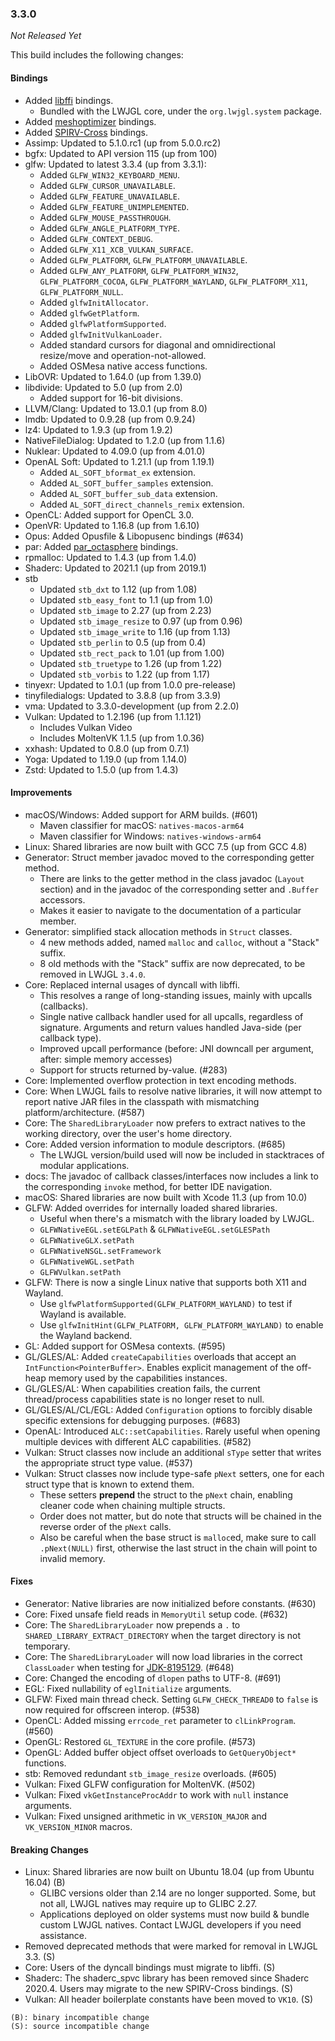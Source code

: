 ### 3.3.0

_Not Released Yet_

This build includes the following changes:

#### Bindings

- Added [libffi](https://sourceware.org/libffi/) bindings.
    * Bundled with the LWJGL core, under the `org.lwjgl.system` package.
- Added [meshoptimizer](https://github.com/zeux/meshoptimizer) bindings.
- Added [SPIRV-Cross](https://github.com/KhronosGroup/SPIRV-Cross) bindings.
- Assimp: Updated to 5.1.0.rc1 (up from 5.0.0.rc2)
- bgfx: Updated to API version 115 (up from 100)
- glfw: Updated to latest 3.3.4 (up from 3.3.1):
    * Added `GLFW_WIN32_KEYBOARD_MENU`.
    * Added `GLFW_CURSOR_UNAVAILABLE`.
    * Added `GLFW_FEATURE_UNAVAILABLE`.
    * Added `GLFW_FEATURE_UNIMPLEMENTED`.
    * Added `GLFW_MOUSE_PASSTHROUGH`.
    * Added `GLFW_ANGLE_PLATFORM_TYPE`.
    * Added `GLFW_CONTEXT_DEBUG`.
    * Added `GLFW_X11_XCB_VULKAN_SURFACE`.
    * Added `GLFW_PLATFORM`, `GLFW_PLATFORM_UNAVAILABLE`.
    * Added `GLFW_ANY_PLATFORM`, `GLFW_PLATFORM_WIN32`, `GLFW_PLATFORM_COCOA`, `GLFW_PLATFORM_WAYLAND`, `GLFW_PLATFORM_X11`, `GLFW_PLATFORM_NULL`.
    * Added `glfwInitAllocator`.
    * Added `glfwGetPlatform`.
    * Added `glfwPlatformSupported`.
    * Added `glfwInitVulkanLoader`.
    * Added standard cursors for diagonal and omnidirectional resize/move and operation-not-allowed.
    * Added OSMesa native access functions.
- LibOVR: Updated to 1.64.0 (up from 1.39.0)
- libdivide: Updated to 5.0 (up from 2.0)
    * Added support for 16-bit divisions.
- LLVM/Clang: Updated to 13.0.1 (up from 8.0) 
- lmdb: Updated to 0.9.28 (up from 0.9.24)
- lz4: Updated to 1.9.3 (up from 1.9.2)
- NativeFileDialog: Updated to 1.2.0 (up from 1.1.6)
- Nuklear: Updated to 4.09.0 (up from 4.01.0)
- OpenAL Soft: Updated to 1.21.1 (up from 1.19.1)
    * Added `AL_SOFT_bformat_ex` extension.
    * Added `AL_SOFT_buffer_samples` extension.
    * Added `AL_SOFT_buffer_sub_data` extension.
    * Added `AL_SOFT_direct_channels_remix` extension.
- OpenCL: Added support for OpenCL 3.0.
- OpenVR: Updated to 1.16.8 (up from 1.6.10)
- Opus: Added Opusfile & Libopusenc bindings (#634)
- par: Added [par_octasphere](https://prideout.net/blog/octasphere/) bindings.
- rpmalloc: Updated to 1.4.3 (up from 1.4.0)
- Shaderc: Updated to 2021.1 (up from 2019.1)
- stb
    * Updated `stb_dxt` to 1.12 (up from 1.08)
    * Updated `stb_easy_font` to 1.1 (up from 1.0)
    * Updated `stb_image` to 2.27 (up from 2.23)
    * Updated `stb_image_resize` to 0.97 (up from 0.96)
    * Updated `stb_image_write` to 1.16 (up from 1.13)
    * Updated `stb_perlin` to 0.5 (up from 0.4)
    * Updated `stb_rect_pack` to 1.01 (up from 1.00)
    * Updated `stb_truetype` to 1.26 (up from 1.22)
    * Updated `stb_vorbis` to 1.22 (up from 1.17)
- tinyexr: Updated to 1.0.1 (up from 1.0.0 pre-release)
- tinyfiledialogs: Updated to 3.8.8 (up from 3.3.9)
- vma: Updated to 3.3.0-development (up from 2.2.0)
- Vulkan: Updated to 1.2.196 (up from 1.1.121)
    * Includes Vulkan Video
    * Includes MoltenVK 1.1.5 (up from 1.0.36)
- xxhash: Updated to 0.8.0 (up from 0.7.1)
- Yoga: Updated to 1.19.0 (up from 1.14.0)
- Zstd: Updated to 1.5.0 (up from 1.4.3)

#### Improvements

- macOS/Windows: Added support for ARM builds. (#601)
    * Maven classifier for macOS: `natives-macos-arm64`
    * Maven classifier for Windows: `natives-windows-arm64`
- Linux: Shared libraries are now built with GCC 7.5 (up from GCC 4.8)
- Generator: Struct member javadoc moved to the corresponding getter method.
    * There are links to the getter method in the class javadoc (`Layout` section) and in the javadoc of the corresponding setter and `.Buffer` accessors. 
    * Makes it easier to navigate to the documentation of a particular member.
- Generator: simplified stack allocation methods in `Struct` classes.
    * 4 new methods added, named `malloc` and `calloc`, without a "Stack" suffix.
    * 8 old methods with the "Stack" suffix are now deprecated, to be removed in LWJGL `3.4.0`.
- Core: Replaced internal usages of dyncall with libffi.
    * This resolves a range of long-standing issues, mainly with upcalls (callbacks).
    * Single native callback handler used for all upcalls, regardless of signature. Arguments and return values handled Java-side (per callback type).
    * Improved upcall performance (before: JNI downcall per argument, after: simple memory accesses)
    * Support for structs returned by-value. (#283)
- Core: Implemented overflow protection in text encoding methods.
- Core: When LWJGL fails to resolve native libraries, it will now attempt to report native JAR files in the classpath with mismatching platform/architecture. (#587)
- Core: The `SharedLibraryLoader` now prefers to extract natives to the working directory, over the user's home directory.
- Core: Added version information to module descriptors. (#685)
    * The LWJGL version/build used will now be included in stacktraces of modular applications. 
- docs: The javadoc of callback classes/interfaces now includes a link to the corresponding `invoke` method, for better IDE navigation.
- macOS: Shared libraries are now built with Xcode 11.3 (up from 10.0)
- GLFW: Added overrides for internally loaded shared libraries.
    * Useful when there's a mismatch with the library loaded by LWJGL.
    * `GLFWNativeEGL.setEGLPath` & `GLFWNativeEGL.setGLESPath`
    * `GLFWNativeGLX.setPath`
    * `GLFWNativeNSGL.setFramework`
    * `GLFWNativeWGL.setPath`
    * `GLFWVulkan.setPath`
- GLFW: There is now a single Linux native that supports both X11 and Wayland.
    * Use `glfwPlatformSupported(GLFW_PLATFORM_WAYLAND)` to test if Wayland is available.
    * Use `glfwInitHint(GLFW_PLATFORM, GLFW_PLATFORM_WAYLAND)` to enable the Wayland backend.
- GL: Added support for OSMesa contexts. (#595)
- GL/GLES/AL: Added `createCapabilities` overloads that accept an `IntFunction<PointerBuffer>`. Enables explicit management of the off-heap memory used by the capabilities instances.
- GL/GLES/AL: When capabilities creation fails, the current thread/process capabilities state is no longer reset to null.
- GL/GLES/AL/CL/EGL: Added `Configuration` options to forcibly disable specific extensions for debugging purposes. (#683)
- OpenAL: Introduced `ALC::setCapabilities`. Rarely useful when opening multiple devices with different ALC capabilities. (#582)
- Vulkan: Struct classes now include an additional `sType` setter that writes the appropriate struct type value. (#537)
- Vulkan: Struct classes now include type-safe `pNext` setters, one for each struct type that is known to extend them.
    * These setters **prepend** the struct to the `pNext` chain, enabling cleaner code when chaining multiple structs.
    * Order does not matter, but do note that structs will be chained in the reverse order of the `pNext` calls.
    * Also be careful when the base struct is `malloc`ed, make sure to call `.pNext(NULL)` first, otherwise the last struct in the chain will point to invalid memory.

#### Fixes

- Generator: Native libraries are now initialized before constants. (#630)
- Core: Fixed unsafe field reads in `MemoryUtil` setup code. (#632)
- Core: The `SharedLibraryLoader` now prepends a `.` to `SHARED_LIBRARY_EXTRACT_DIRECTORY` when the target directory is not temporary.
- Core: The `SharedLibraryLoader` will now load libraries in the correct `ClassLoader` when testing for [JDK-8195129](https://bugs.openjdk.java.net/browse/JDK-8195129). (#648)
- Core: Changed the encoding of `dlopen` paths to UTF-8. (#691) 
- EGL: Fixed nullability of `eglInitialize` arguments.
- GLFW: Fixed main thread check. Setting `GLFW_CHECK_THREAD0` to `false` is now required for offscreen interop. (#538)
- OpenCL: Added missing `errcode_ret` parameter to `clLinkProgram`. (#560)
- OpenGL: Restored `GL_TEXTURE` in the core profile. (#573)
- OpenGL: Added buffer object offset overloads to `GetQueryObject*` functions.
- stb: Removed redundant `stb_image_resize` overloads. (#605)
- Vulkan: Fixed GLFW configuration for MoltenVK. (#502)
- Vulkan: Fixed `vkGetInstanceProcAddr` to work with `null` instance arguments.
- Vulkan: Fixed unsigned arithmetic in `VK_VERSION_MAJOR` and `VK_VERSION_MINOR` macros.
    
#### Breaking Changes

- Linux: Shared libraries are now built on Ubuntu 18.04 (up from Ubuntu 16.04) (B)
  * GLIBC versions older than 2.14 are no longer supported. Some, but not all, LWJGL natives may require up to GLIBC 2.27.
  * Applications deployed on older systems must now build & bundle custom LWJGL natives. Contact LWJGL developers if you need assistance.
- Removed deprecated methods that were marked for removal in LWJGL 3.3. (S)
- Core: Users of the dyncall bindings must migrate to libffi. (S)
- Shaderc: The shaderc_spvc library has been removed since Shaderc 2020.4. Users may migrate to the new SPIRV-Cross bindings. (S)
- Vulkan: All header boilerplate constants have been moved to `VK10`. (S)

```
(B): binary incompatible change
(S): source incompatible change
```
